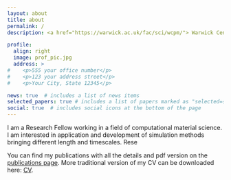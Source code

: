 ```yaml
---
layout: about
title: about
permalink: /
description: <a href="https://warwick.ac.uk/fac/sci/wcpm/"> Warwick Centre for Predictive Modelling</a> • School of Engineering • University of Warwick

profile:
  align: right
  image: prof_pic.jpg
  address: >
#    <p>555 your office number</p>
#    <p>123 your address street</p>
#    <p>Your City, State 12345</p>

news: true  # includes a list of news items
selected_papers: true # includes a list of papers marked as "selected={true}"
social: true  # includes social icons at the bottom of the page
---
```


I am a Research Fellow working in a field of computational material science. I am interested in application and development of simulation methods bringing different length and timescales. Rese

You can find my publications with all the details and pdf version on the [publications page](/al-folio/publications/). More traditional version of my CV can be downloaded here: <a href="/al-folio/assets/pdf/Grigorev_CV.pdf" target="_blank" title="download CV"> <i class="far fa-file-pdf" aria-hidden="true"></i> CV</a>.
